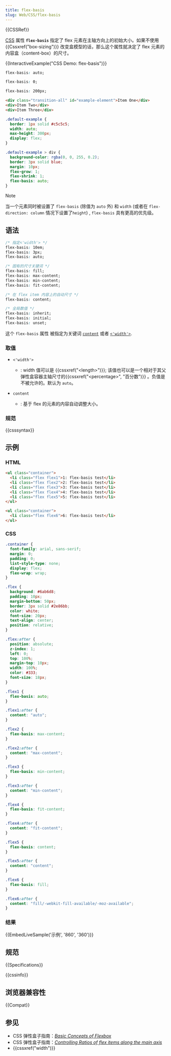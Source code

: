 ```yaml
---
title: flex-basis
slug: Web/CSS/flex-basis
---
```


{{CSSRef}}

[CSS](/zh-CN/docs/Web/CSS) 属性 **`flex-basis`** 指定了 flex 元素在主轴方向上的初始大小。如果不使用 {{Cssxref("box-sizing")}} 改变盒模型的话，那么这个属性就决定了 flex 元素的内容盒（content-box）的尺寸。

{{InteractiveExample("CSS Demo: flex-basis")}}

```css interactive-example-choice
flex-basis: auto;
```

```css interactive-example-choice
flex-basis: 0;
```

```css interactive-example-choice
flex-basis: 200px;
```

```html interactive-example
<div class="transition-all" id="example-element">Item One</div>
<div>Item Two</div>
<div>Item Three</div>
```

```css interactive-example
.default-example {
  border: 1px solid #c5c5c5;
  width: auto;
  max-height: 300px;
  display: flex;
}

.default-example > div {
  background-color: rgba(0, 0, 255, 0.2);
  border: 3px solid blue;
  margin: 10px;
  flex-grow: 1;
  flex-shrink: 1;
  flex-basis: auto;
}
```

> [!NOTE]
> 当一个元素同时被设置了 `flex-basis` (除值为 `auto` 外) 和 `width` (或者在 `flex-direction: column` 情况下设置了`height`) , `flex-basis` 具有更高的优先级。

## 语法

```css
/* 指定<'width'> */
flex-basis: 10em;
flex-basis: 3px;
flex-basis: auto;

/* 固有的尺寸关键词 */
flex-basis: fill;
flex-basis: max-content;
flex-basis: min-content;
flex-basis: fit-content;

/* 在 flex item 内容上的自动尺寸 */
flex-basis: content;

/* 全局数值 */
flex-basis: inherit;
flex-basis: initial;
flex-basis: unset;
```

这个 `flex-basis` 属性 被指定为关键词 [`content`](#content) 或者 [`<'width'>`](/zh-CN/docs/Web/CSS/flex-basis#%3C'width'%3E).

### 取值

- `<'width'>`
  - : width 值可以是 {{cssxref("&lt;length&gt;")}}; 该值也可以是一个相对于其父弹性盒容器主轴尺寸的{{cssxref("&lt;percentage&gt;", "百分数")}} 。负值是不被允许的。默认为 `auto`。
- `content`

  - : 基于 flex 的元素的内容自动调整大小。

### 规范

{{csssyntax}}

## 示例

### HTML

```html
<ul class="container">
  <li class="flex flex1">1: flex-basis test</li>
  <li class="flex flex2">2: flex-basis test</li>
  <li class="flex flex3">3: flex-basis test</li>
  <li class="flex flex4">4: flex-basis test</li>
  <li class="flex flex5">5: flex-basis test</li>
</ul>

<ul class="container">
  <li class="flex flex6">6: flex-basis test</li>
</ul>
```

### CSS

```css
.container {
  font-family: arial, sans-serif;
  margin: 0;
  padding: 0;
  list-style-type: none;
  display: flex;
  flex-wrap: wrap;
}

.flex {
  background: #6ab6d8;
  padding: 10px;
  margin-bottom: 50px;
  border: 3px solid #2e86bb;
  color: white;
  font-size: 20px;
  text-align: center;
  position: relative;
}

.flex:after {
  position: absolute;
  z-index: 1;
  left: 0;
  top: 100%;
  margin-top: 10px;
  width: 100%;
  color: #333;
  font-size: 18px;
}

.flex1 {
  flex-basis: auto;
}

.flex1:after {
  content: "auto";
}

.flex2 {
  flex-basis: max-content;
}

.flex2:after {
  content: "max-content";
}

.flex3 {
  flex-basis: min-content;
}

.flex3:after {
  content: "min-content";
}

.flex4 {
  flex-basis: fit-content;
}

.flex4:after {
  content: "fit-content";
}

.flex5 {
  flex-basis: content;
}

.flex5:after {
  content: "content";
}

.flex6 {
  flex-basis: fill;
}

.flex6:after {
  content: "fill/-webkit-fill-available/-moz-available";
}
```

### 结果

{{EmbedLiveSample('示例', '860', '360')}}

## 规范

{{Specifications}}

{{cssinfo}}

## 浏览器兼容性

{{Compat}}

## 参见

- CSS 弹性盒子指南：_[Basic Concepts of Flexbox](/zh-CN/docs/Web/CSS/CSS_flexible_box_layout/Basic_concepts_of_flexbox)_
- CSS 弹性盒子指南：_[Controlling Ratios of flex items along the main axis](/zh-CN/docs/Web/CSS/CSS_flexible_box_layout/Controlling_ratios_of_flex_items_along_the_main_axis)_
- {{cssxref("width")}}
